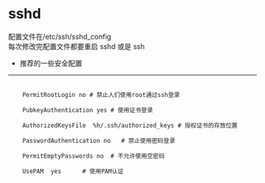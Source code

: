 # sshd

配置文件在/etc/ssh/sshd_config<br>
每次修改完配置文件都要重启 sshd 或是 ssh

* 推荐的一些安全配置
 ---------------------------------------
  <pre>
  <code>
    PermitRootLogin no # 禁止人们使用root通过ssh登录 <br>
    PubkeyAuthentication yes # 使用证书登录 <br>
    AuthorizedKeysFile	%h/.ssh/authorized_keys # 授权证书的存放位置 <br>
    PasswordAuthentication no   # 禁止使用密码登录 <br>
    PermitEmptyPasswords no  # 不允许使用空密码 <br>
    UsePAM  yes      # 使用PAM认证
  </code>
  </pre>